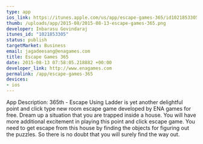 ```yaml
--- 
type: app
ios_link: https://itunes.apple.com/us/app/escape-games-365/id1021853305?mt=8
thumb: /uploads/app/2015-08/2015-08-13-escape-games-365.png
developer: Inbarasu Govindaraj
itunes_id: "1021853305"
status: publish
targetMarket: Business
email: jagadeesang@enagames.com
title: Escape Games 365
date: 2015-08-13 07:58:05.218882 +00:00
developer_link: http://www.enagames.com
permalink: /app/escape-games-365
devices: 
- ios
---
```


App Description:
               365th - Escape Using Ladder is yet another delightful point and click type new room escape game developed by ENA games for free. Dream up a situation that you are trapped inside a house. You will have more additional excitement in playing this point and click escape game. You need to get escape from this house by finding the objects  for figuring out the puzzles. So there is no doubt that you will surely find the way out. 
